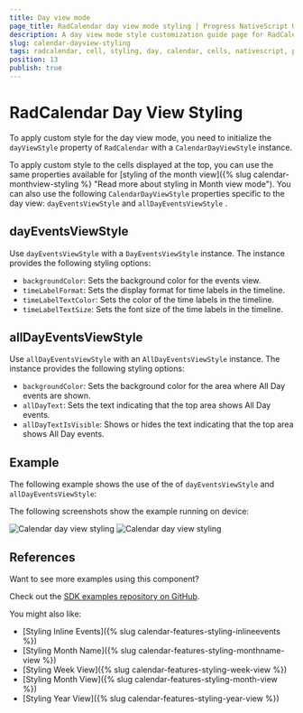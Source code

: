 ```yaml
---
title: Day view mode
page_title: RadCalendar day view mode styling | Progress NativeScript UI Documentation
description: A day view mode style customization guide page for RadCalendar for NativeScript.
slug: calendar-dayview-styling
tags: radcalendar, cell, styling, day, calendar, cells, nativescript, professional, ui
position: 13
publish: true
---
```


# RadCalendar Day View Styling

To apply custom style for the day view mode, you need to initialize the `dayViewStyle` property of `RadCalendar` with a `CalendarDayViewStyle` instance.

To apply custom style to the cells displayed at the top, you can use the same properties available for [styling of the month view]({% slug calendar-monthview-styling %} "Read more about styling in Month view mode"). You can also use the following `CalendarDayViewStyle` properties specific to the day view: `dayEventsViewStyle` and `allDayEventsViewStyle` .

## dayEventsViewStyle

Use `dayEventsViewStyle` with a `DayEventsViewStyle` instance. The instance provides the following styling options:

* `backgroundColor`: Sets the background color for the events view.
* `timeLabelFormat`: Sets the display format for time labels in the timeline.
* `timeLabelTextColor`: Sets the color of the time labels in the timeline.
* `timeLabelTextSize`: Sets the font size of the time labels in the timeline.

## allDayEventsViewStyle

Use `allDayEventsViewStyle` with an `AllDayEventsViewStyle` instance. The instance provides the following styling options:

* `backgroundColor`: Sets the background color for the area where All Day events are shown.
* `allDayText`: Sets the text indicating that the top area shows All Day events.
* `allDayTextIsVisible`: Shows or hides the text indicating that the top area shows All Day events.

## Example

The following example shows the use of the of `dayEventsViewStyle` and `allDayEventsViewStyle`:

<snippet id='calendar-dayview-styling'/>

The following screenshots show the example running on device:

![Calendar day view styling](../../../img/ns_ui/calendar_styling_day_ios.png "iOS")      ![Calendar day view styling](../../../img/ns_ui/calendar_styling_day_android.png "Android")

## References

Want to see more examples using this component?

Check out the [SDK examples repository on GitHub](https://github.com/telerik/nativescript-ui-samples/tree/master/calendar/app/calendar/cell-styling).

You might also like:

* [Styling Inline Events]({% slug calendar-features-styling-inlineevents %})
* [Styling Month Name]({% slug calendar-features-styling-monthname-view %})
* [Styling Week View]({% slug calendar-features-styling-week-view %})
* [Styling Month View]({% slug calendar-features-styling-month-view %})
* [Styling Year View]({% slug calendar-features-styling-year-view %})